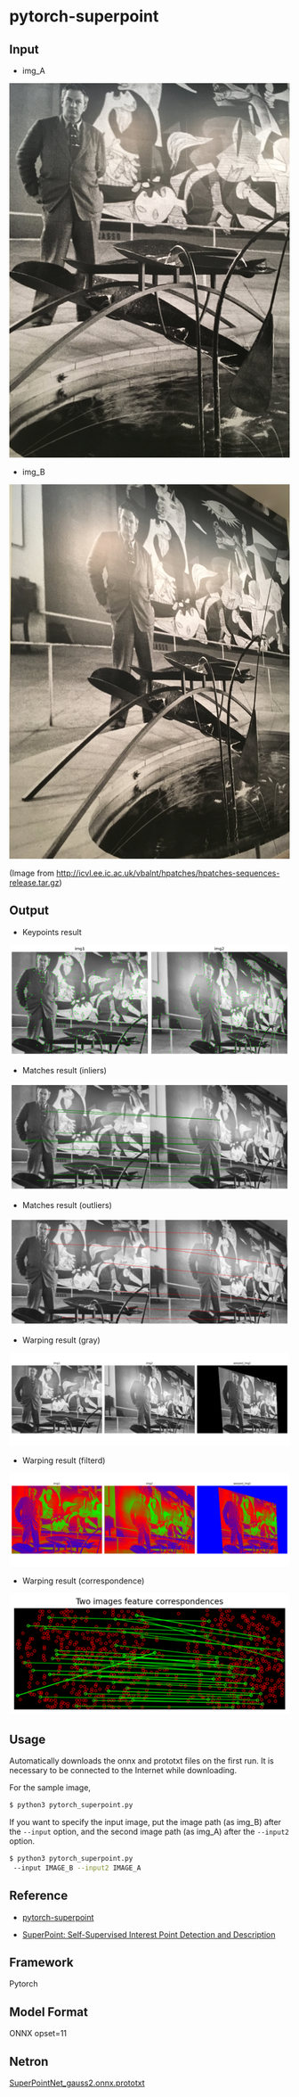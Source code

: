# pytorch-superpoint

## Input

- img_A

![Input](img_A.png)

- img_B

![Input](img_B.png)

(Image from http://icvl.ee.ic.ac.uk/vbalnt/hpatches/hpatches-sequences-release.tar.gz)

## Output

- Keypoints result

![Output](output_keypoints.png)

- Matches result (inliers)

![Output](output_match_inliers.png)

- Matches result (outliers)

![Output](output_match_outliers.png)

- Warping result (gray)

![Output](output_warping_gray.png)

- Warping result (filterd)

![Output](output_warping_filtered.png)

- Warping result (correspondence)

![Output](output_warping_correspondence.png)

## Usage
Automatically downloads the onnx and prototxt files on the first run.
It is necessary to be connected to the Internet while downloading.

For the sample image,
```bash
$ python3 pytorch_superpoint.py
```

If you want to specify the input image, put the image path (as img_B) after the `--input` option, 
and the second image path (as img_A) after the `--input2` option.  
```bash
$ python3 pytorch_superpoint.py
 --input IMAGE_B --input2 IMAGE_A
```

## Reference

- [pytorch-superpoint](https://github.com/eric-yyjau/pytorch-superpoint)

- [SuperPoint: Self-Supervised Interest Point Detection and Description](https://arxiv.org/pdf/1712.07629.pdf)

## Framework

Pytorch

## Model Format

ONNX opset=11

## Netron

[SuperPointNet_gauss2.onnx.prototxt](https://netron.app/?url=https://storage.googleapis.com/ailia-models/pytorch-superpoint/SuperPointNet_gauss2.onnx.prototxt)
